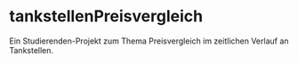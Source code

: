 # tankstellenPreisvergleich
Ein Studierenden-Projekt zum Thema Preisvergleich im zeitlichen Verlauf an Tankstellen. 

